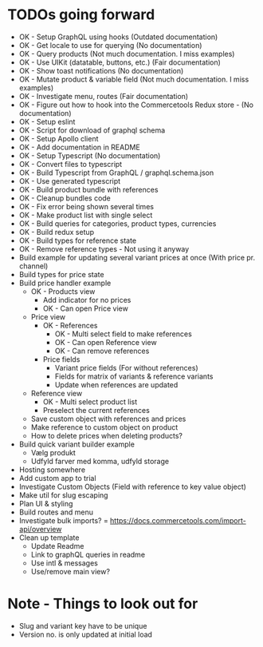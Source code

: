 # TODOs going forward

- OK - Setup GraphQL using hooks (Outdated documentation)
- OK - Get locale to use for querying (No documentation)
- OK - Query products (Not much documentation. I miss examples)
- OK - Use UIKit (datatable, buttons, etc.) (Fair documentation)
- OK - Show toast notifications (No documentation)
- OK - Mutate product & variable field (Not much documentation. I miss examples)
- OK - Investigate menu, routes (Fair documentation)
- OK - Figure out how to hook into the Commercetools Redux store - (No documentation)
- OK - Setup eslint
- OK - Script for download of graphql schema
- OK - Setup Apollo client
- OK - Add documentation in README
- OK - Setup Typescript (No documentation)
- OK - Convert files to typescript
- OK - Build Typescript from GraphQL / graphql.schema.json
- OK - Use generated typescript
- OK - Build product bundle with references
- OK - Cleanup bundles code
- OK - Fix error being shown several times
- OK - Make product list with single select
- OK - Build queries for categories, product types, currencies
- OK - Build redux setup
- OK - Build types for reference state
- OK - Remove reference types - Not using it anyway
- Build example for updating several variant prices at once (With price pr. channel)
- Build types for price state
- Build price handler example
  - OK - Products view
    - Add indicator for no prices
    - OK - Can open Price view
  - Price view
    - OK - References
      - OK - Multi select field to make references
      - OK - Can open Reference view
      - OK - Can remove references
    - Price fields
      - Variant price fields (For without references)
      - Fields for matrix of variants & reference variants
      - Update when references are updated
  - Reference view
    - OK - Multi select product list
    - Preselect the current references
  - Save custom object with references and prices
  - Make reference to custom object on product
  - How to delete prices when deleting products?
- Build quick variant builder example
  - Vælg produkt
  - Udfyld farver med komma, udfyld storage
- Hosting somewhere
- Add custom app to trial
- Investigate Custom Objects (Field with reference to key value object)
- Make util for slug escaping
- Plan UI & styling
- Build routes and menu
- Investigate bulk imports? = https://docs.commercetools.com/import-api/overview
- Clean up template
  - Update Readme
  - Link to graphQL queries in readme
  - Use intl & messages
  - Use/remove main view?
  
# Note - Things to look out for

- Slug and variant key have to be unique
- Version no. is only updated at initial load

